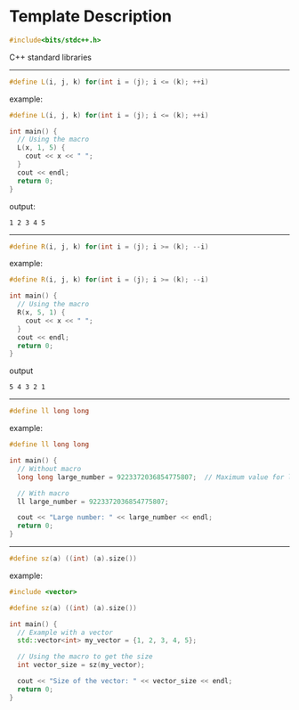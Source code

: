 # Template Description

```cpp
#include<bits/stdc++.h>
```
C++ standard libraries

---
```cpp
#define L(i, j, k) for(int i = (j); i <= (k); ++i)
```
example:
```cpp
#define L(i, j, k) for(int i = (j); i <= (k); ++i)

int main() {
  // Using the macro
  L(x, 1, 5) {
    cout << x << " ";
  }
  cout << endl;
  return 0;
}
```
output:
```
1 2 3 4 5 
```
---
```cpp
#define R(i, j, k) for(int i = (j); i >= (k); --i)
```
example:
```cpp
#define R(i, j, k) for(int i = (j); i >= (k); --i)

int main() {
  // Using the macro
  R(x, 5, 1) {
    cout << x << " ";
  }
  cout << endl;
  return 0;
}
```
output
```
5 4 3 2 1
```
---
```cpp
#define ll long long
```
example:
```cpp
#define ll long long

int main() {
  // Without macro
  long long large_number = 9223372036854775807;  // Maximum value for long long on most systems

  // With macro
  ll large_number = 9223372036854775807;

  cout << "Large number: " << large_number << endl;
  return 0;
}
```
---
```cpp
#define sz(a) ((int) (a).size())
```
example:
```cpp
#include <vector>

#define sz(a) ((int) (a).size())

int main() {
  // Example with a vector
  std::vector<int> my_vector = {1, 2, 3, 4, 5};

  // Using the macro to get the size
  int vector_size = sz(my_vector);

  cout << "Size of the vector: " << vector_size << endl;
  return 0;
}
```
